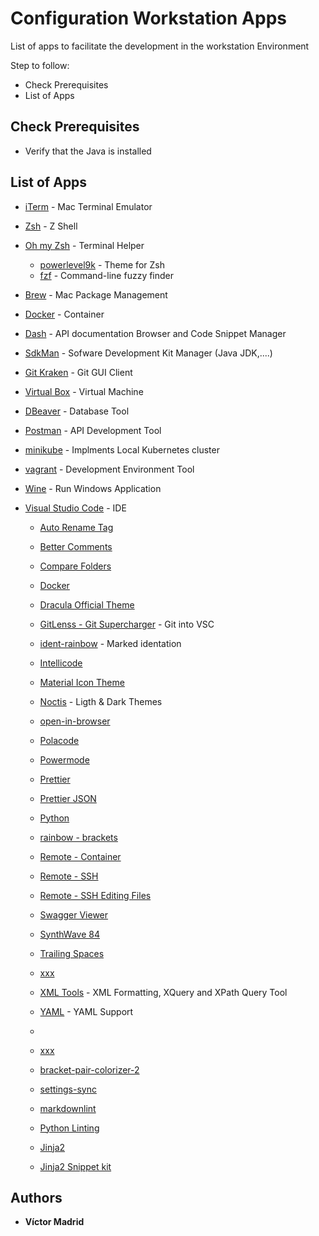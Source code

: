 # Configuration Workstation Apps

List of apps to facilitate the development in the workstation Environment

Step to follow:

* Check Prerequisites
* List of Apps

## Check Prerequisites

* Verify that the Java is installed


## List of Apps

- [iTerm](https://iterm2.com/) - Mac Terminal Emulator
- [Zsh](http://www.zsh.org/) - Z Shell
- [Oh my Zsh](https://ohmyz.sh/) - Terminal Helper
    * [powerlevel9k](https://github.com/Powerlevel9k/powerlevel9k) - Theme for Zsh
    * [fzf](https://github.com/junegunn/fzf) - Command-line fuzzy finder
- [Brew](https://brew.sh/) - Mac Package Management
- [Docker](https://www.docker.com/) - Container
- [Dash](https://kapeli.com/dash) - API documentation Browser and Code Snippet Manager
- [SdkMan](https://sdkman.io/) - Sofware Development Kit Manager (Java JDK,....)
- [Git Kraken](https://www.gitkraken.com/) - Git GUI Client
- [Virtual Box](https://www.virtualbox.org/) - Virtual Machine
- [DBeaver](https://dbeaver.io/) - Database Tool
- [Postman](https://www.getpostman.com/) - API Development Tool
- [minikube](https://github.com/kubernetes/minikube) - Implments Local Kubernetes cluster
- [vagrant](https://www.vagrantup.com/) - Development Environment Tool
- [Wine](https://www.winehq.org/) - Run Windows Application

- [Visual Studio Code](https://code.visualstudio.com) - IDE

    * [Auto Rename Tag](https://marketplace.visualstudio.com/items?itemName=formulahendry.auto-rename-tag)
    * [Better Comments](https://marketplace.visualstudio.com/items?itemName=aaron-bond.better-comments)
    * [Compare Folders](https://marketplace.visualstudio.com/items?itemName=moshfeu.compare-folders)
    * [Docker](https://marketplace.visualstudio.com/items?itemName=ms-azuretools.vscode-docker)
    * [Dracula Official Theme](https://marketplace.visualstudio.com/items?itemName=dracula-theme.theme-dracula)
    * [GitLenss - Git Supercharger](https://marketplace.visualstudio.com/items?itemName=eamodio.gitlens) - Git into VSC
    * [ident-rainbow](https://marketplace.visualstudio.com/items?itemName=oderwat.indent-rainbow) - Marked identation
    * [Intellicode](https://marketplace.visualstudio.com/items?itemName=VisualStudioExptTeam.vscodeintellicode)
    * [Material Icon Theme](https://marketplace.visualstudio.com/items?itemName=PKief.material-icon-theme)
    * [Noctis](https://marketplace.visualstudio.com/items?itemName=liviuschera.noctis) - Ligth & Dark Themes
    * [open-in-browser](https://marketplace.visualstudio.com/items?itemName=coderfee.open-html-in-browser)
    * [Polacode](https://marketplace.visualstudio.com/items?itemName=pnp.polacode)
    * [Powermode](https://marketplace.visualstudio.com/items?itemName=hoovercj.vscode-power-mode)
    * [Prettier](https://marketplace.visualstudio.com/items?itemName=esbenp.prettier-vscode)
    * [Prettier JSON](https://marketplace.visualstudio.com/items?itemName=mohsen1.prettify-json)
    * [Python](https://marketplace.visualstudio.com/items?itemName=ms-python.python)
    * [rainbow - brackets](https://marketplace.visualstudio.com/items?itemName=2gua.rainbow-brackets)
    * [Remote - Container](https://marketplace.visualstudio.com/items?itemName=ms-vscode-remote.remote-containers)
    * [Remote - SSH](https://code.visualstudio.com/docs/remote/ssh)
    * [Remote - SSH Editing Files](https://marketplace.visualstudio.com/items?itemName=ms-vscode-remote.remote-ssh-edit)
    * [Swagger Viewer](https://marketplace.visualstudio.com/items?itemName=Arjun.swagger-viewer)
    * [SynthWave 84](https://marketplace.visualstudio.com/items?itemName=RobbOwen.synthwave-vscode)
    * [Trailing Spaces](https://marketplace.visualstudio.com/items?itemName=shardulm94.trailing-spaces)
    * [xxx](yyy)
    * [XML Tools](https://marketplace.visualstudio.com/items?itemName=DotJoshJohnson.xml) - XML Formatting, XQuery and XPath Query Tool
    * [YAML](https://marketplace.visualstudio.com/items?itemName=redhat.vscode-yaml) - YAML Support

    * 
    * [xxx](yyy)
    * [bracket-pair-colorizer-2](https://marketplace.visualstudio.com/items?itemName=CoenraadS.bracket-pair-colorizer-2)
    * [settings-sync](https://marketplace.visualstudio.com/itemdetails?itemName=Shan.code-settings-sync)
    * [markdownlint](https://marketplace.visualstudio.com/items?itemName=DavidAnson.vscode-markdownlint)

    * [Python Linting](https://code.visualstudio.com/docs/python/linting)
    * [Jinja2](https://marketplace.visualstudio.com/items?itemName=samuelcolvin.jinjahtml)
    * [Jinja2 Snippet kit](https://marketplace.visualstudio.com/items?itemName=WyattFerguson.jinja2-snippet-kit)




## Authors

* **Víctor Madrid**
